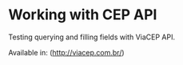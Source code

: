 # Working with CEP API

Testing querying and filling fields with ViaCEP API.

Available in: (http://viacep.com.br/)
